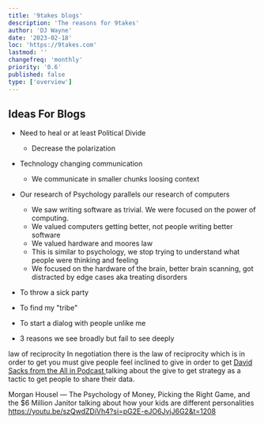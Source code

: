 ```yaml
---
title: '9takes blogs'
description: 'The reasons for 9takes'
author: 'DJ Wayne'
date: '2023-02-18'
loc: 'https://9takes.com'
lastmod: ''
changefreq: 'monthly'
priority: '0.6'
published: false
type: ['overview']
---
```


## Ideas For Blogs

- Need to heal or at least Political Divide

  - Decrease the polarization

- Technology changing communication

  - We communicate in smaller chunks loosing context

- Our research of Psychology parallels our research of computers

  - We saw writing software as trivial. We were focused on the power of computing.
  - We valued computers getting better, not people writing better software
  - We valued hardware and moores law
  - This is similar to psychology, we stop trying to understand what people were thinking and feeling
  - We focused on the hardware of the brain, better brain scanning, got distracted by edge cases aka treating disorders

- To throw a sick party
- To find my "tribe"
- To start a dialog with people unlike me
- 3 reasons we see broadly but fail to see deeply

law of reciprocity
In negotiation there is the law of reciprocity which is in order to get you must give
people feel inclined to give in order to get
[David Sacks from the All in Podcast ](https://youtu.be/qQ544sWC8ZQ?t=485) talking about the give to get strategy as a tactic to get people to share their data.





Morgan Housel — The Psychology of Money, Picking the Right Game, and the $6 Million Janitor
talking about how your kids are different personalities
https://youtu.be/szQwdZDiVh4?si=pG2E-eJO6JvjJ6G2&t=1208